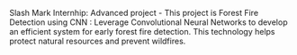 Slash Mark Internhip:
Advanced project - This project is  Forest Fire Detection using CNN : Leverage Convolutional Neural Networks to develop an efficient system for early forest fire detection. This technology helps protect natural resources and prevent wildfires.
